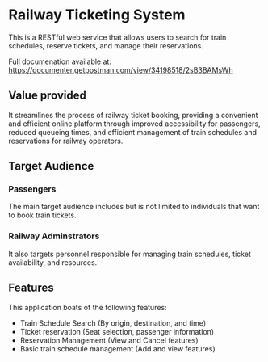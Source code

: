 # Railway Ticketing System

This is a RESTful web service that allows users to search for train schedules, reserve tickets, and manage their reservations.

Full documenation available at: https://documenter.getpostman.com/view/34198518/2sB3BAMsWh


## Value provided

It streamlines the process of railway ticket booking, providing a convenient and efficient online platform through improved accessibility for passengers, reduced queueing times, and efficient management of train schedules and reservations for railway operators.

## Target Audience

### Passengers

The main target audience includes but is not limited to individuals that want to book train tickets.

### Railway Adminstrators

It also targets personnel responsible for managing train schedules, ticket availability, and resources.

## Features

This application boats of the following features:
  
- Train Schedule Search (By origin, destination, and time)
- Ticket reservation (Seat selection, passenger information)
- Reservation Management (View and Cancel features)
- Basic train schedule management (Add and view features)
